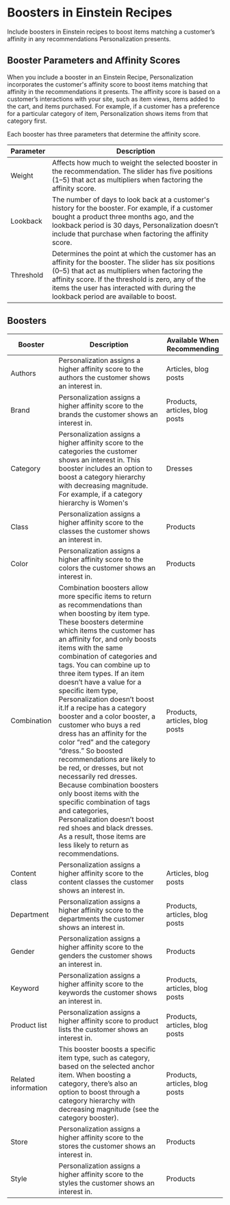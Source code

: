 

# Boosters in Einstein Recipes

Include boosters in Einstein recipes to boost items matching a customer’s
affinity in any recommendations Personalization presents.

## Booster Parameters and Affinity Scores

When you include a booster in an Einstein Recipe, Personalization incorporates
the customer's affinity score to boost items matching that affinity in the
recommendations it presents. The affinity score is based on a customer’s
interactions with your site, such as item views, items added to the cart, and
items purchased. For example, if a customer has a preference for a particular
category of item, Personalization shows items from that category first.

Each booster has three parameters that determine the affinity score.

Parameter | Description  
---|---  
Weight | Affects how much to weight the selected booster in the recommendation. The slider has five positions (1–5) that act as multipliers when factoring the affinity score.   
Lookback | The number of days to look back at a customer's history for the booster. For example, if a customer bought a product three months ago, and the lookback period is 30 days, Personalization doesn’t include that purchase when factoring the affinity score.  
Threshold | Determines the point at which the customer has an affinity for the booster. The slider has six positions (0–5) that act as multipliers when factoring the affinity score. If the threshold is zero, any of the items the user has interacted with during the lookback period are available to boost.  
  
## Boosters

Booster  | Description  | Available When Recommending   
---|---|---  
Authors | Personalization assigns a higher affinity score to the authors the customer shows an interest in. | Articles, blog posts  
Brand | Personalization assigns a higher affinity score to the brands the customer shows an interest in. | Products, articles, blog posts  
Category | Personalization assigns a higher affinity score to the categories the customer shows an interest in. This booster includes an option to boost a category hierarchy with decreasing magnitude. For example, if a category hierarchy is Women's|Dresses|Halter, Personalization also boosts items in the Women's|Dresses and Women's categories, but less than items in the full category. | Products, articles, blog posts  
Class | Personalization assigns a higher affinity score to the classes the customer shows an interest in. | Products  
Color | Personalization assigns a higher affinity score to the colors the customer shows an interest in. | Products  
Combination | Combination boosters allow more specific items to return as recommendations than when boosting by item type. These boosters determine which items the customer has an affinity for, and only boosts items with the same combination of categories and tags. You can combine up to three item types. If an item doesn’t have a value for a specific item type, Personalization doesn’t boost it.If a recipe has a category booster and a color booster, a customer who buys a red dress has an affinity for the color “red” and the category “dress.” So boosted recommendations are likely to be red, or dresses, but not necessarily red dresses. Because combination boosters only boost items with the specific combination of tags and categories, Personalization doesn’t boost red shoes and black dresses. As a result, those items are less likely to return as recommendations. | Products, articles, blog posts  
Content class | Personalization assigns a higher affinity score to the content classes the customer shows an interest in. | Articles, blog posts  
Department | Personalization assigns a higher affinity score to the departments the customer shows an interest in. | Products, articles, blog posts  
Gender | Personalization assigns a higher affinity score to the genders the customer shows an interest in. | Products  
Keyword | Personalization assigns a higher affinity score to the keywords the customer shows an interest in. | Products, articles, blog posts  
Product list | Personalization assigns a higher affinity score to product lists the customer shows an interest in. | Products, articles, blog posts  
Related information | This booster boosts a specific item type, such as category, based on the selected anchor item. When boosting a category, there’s also an option to boost through a category hierarchy with decreasing magnitude (see the category booster). | Products, articles, blog posts  
Store | Personalization assigns a higher affinity score to the stores the customer shows an interest in. | Products  
Style | Personalization assigns a higher affinity score to the styles the customer shows an interest in. | Products

